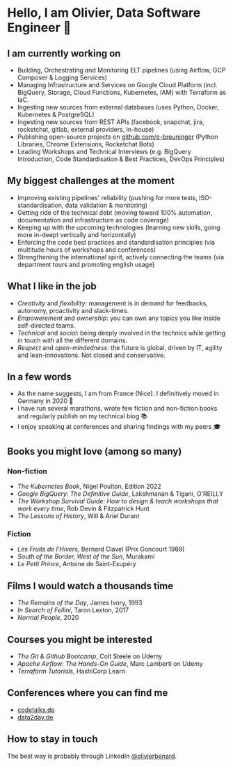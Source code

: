 # Hello, I am Olivier, Data Software Engineer :wave:

## I am currently working on

- Building, Orchestrating and Monitoring ELT pipelines (using Airflow, GCP Composer & Logging Services)
- Managing Infrastructure and Services on Google Cloud Platform (incl. BigQuery, Storage, Cloud Functions, Kubernetes, IAM) with Terraform as IaC.
- Ingesting new sources from external databases (uses Python, Docker, Kubernetes & PostgreSQL)
- Ingesting new sources from REST APIs (facebook, snapchat, jira, rocketchat, gitlab, external providers, in-house)
- Publishing open-source projects on [github.com/e-breuninger](github.com/e-breuninger) (Python Libraries, Chrome Extensions, Rocketchat Bots)
- Leading Workshops and Technical Interviews (e.g. BigQuery Introduction, Code Standardisation & Best Practices, DevOps Principles)

## My biggest challenges at the moment

- Improving existing pipelines' reliability (pushing for more tests, ISO-standardisation, data validation & monitoring)
- Getting ride of the technical debt (moving toward 100% automation, documentation and infrastructure as code coverage)
- Keeping up with the upcoming technologies (learning new skills, going more in-deept vertically and horizontally)
- Enforcing the code best practices and standardisation principles (via multitude hours of workshops and conferences)
- Strengthening the international spirit, actively connecting the teams (via department tours and promoting english usage)

## What I like in the job

- _Creativity_ and _flexibility_: management is in demand for feedbacks, autonomy, proactivity and slack-times.
- _Empowerement_ and _ownership_: you can own any topics you like inside self-directed teams.
- _Technical_ and _social_: being deeply involved in the technics while getting in touch with all the different domains.
- _Respect_ and _open-mindedness_: the future is global, driven by IT, agility and lean-innovations. Not closed and conservative.

## In a few words

- As the name suggests, I am from France (Nice). I definitively moved in Germany in 2020 :palm_tree:
- I have run several marathons, wrote few fiction and non-fiction books and regularly publish on my technical blog :books:
- I enjoy speaking at conferences and sharing findings with my peers :mortar_board:

## Books you might love (among so many)

### Non-fiction

- _The Kubernetes Book_, Nigel Poulton, Edition 2022
- _Google BigQuery: The Definitive Guide_, Lakshmanan & Tigani, O'REILLY
- _The Workshop Survival Guide: How to design & teach workshops that work every time_, Rob Devin & Fitzpatrick Hunt
- _The Lessons of History_, Will & Ariel Durant

### Fiction
- _Les Fruits de l'Hivers_, Bernard Clavel (Prix Goncourt 1969)
- _South of the Border, West of the Sun_, Murakami
- _Le Petit Prince_, Antoine de Saint-Exupéry

## Films I would watch a thousands time

- _The Remains of the Day_, James Ivory, 1993
- _In Search of Fellini_, Taron Lexton, 2017
- _Normal People_, 2020

## Courses you might be interested

- _The Git & Github Bootcamp_, Colt Steele on Udemy
- _Apache Airflow: The Hands-On Guide_, Marc Lamberti on Udemy
- _Terraform Tutorials_, HashiCorp Learn

## Conferences where you can find me

- [codetalks.de](https://codetalks.de/)
- [data2day.de](https://www.data2day.de/index.php)

## How to stay in touch

The best way is probably through LinkedIn [@olivierbenard](https://www.linkedin.com/in/olivierbenard/).
